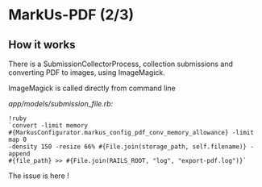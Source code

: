 MarkUs-PDF (2/3)
=====================

How it works
--------------

There is a SubmissionCollectorProcess, collection submissions and converting
PDF to images, using ImageMagick.

ImageMagick is called directly from command line

*app/models/submission_file.rb:*

    !ruby
    `convert -limit memory
    #{MarkusConfigurator.markus_config_pdf_conv_memory_allowance} -limit map 0
    -density 150 -resize 66% #{File.join(storage_path, self.filename)} -append
    #{file_path} >> #{File.join(RAILS_ROOT, "log", "export-pdf.log")}`

The issue is here !
